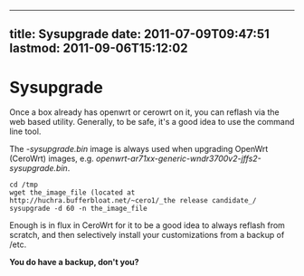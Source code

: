 
---
title: Sysupgrade
date: 2011-07-09T09:47:51
lastmod: 2011-09-06T15:12:02
---
Sysupgrade
==========

Once a box already has openwrt or cerowrt on it, you can reflash via the
web based utility. Generally, to be safe, it's a good idea to use the
command line tool.

The *-sysupgrade.bin* image is always used when upgrading OpenWrt
(CeroWrt) images, e.g.
*openwrt-ar71xx-generic-wndr3700v2-jffs2-sysupgrade.bin*.

    cd /tmp
    wget the_image_file (located at http://huchra.bufferbloat.net/~cero1/_the release candidate_/
    sysupgrade -d 60 -n the_image_file 

Enough is in flux in CeroWrt for it to be a good idea to always reflash
from scratch, and then selectively install your customizations from a
backup of /etc.

**You do have a backup, don't you?**
